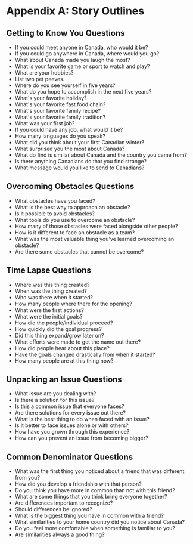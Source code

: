 # Appendix A: Story Outlines

## Getting to Know You Questions

* If you could meet anyone in Canada, who would it be?
* If you could go anywhere in Canada, where would you go?
* What about Canada made you laugh the most?
* What is your favorite game or sport to watch and play?
* What are your hobbies?
* List two pet peeves.
* Where do you see yourself in five years?
* What do you hope to accomplish in the next five years?
* What's your favorite holiday?
* What's your favorite fast food chain?
* What's your favorite family recipe?
* What's your favorite family tradition?
* What was your first job?
* If you could have any job, what would it be?
* How many languages do you speak?
* What did you think about your first Canadian winter?
* What surprised you the most about Canada?
* What do find is similar about Canada and the country you came from?
* Is there anything Canadians do that you find strange?
* What message would you like to send to Canadians?

## Overcoming Obstacles Questions

* What obstacles have you faced?
* What is the best way to approach an obstacle?
* Is it possible to avoid obstacles?
* What tools do you use to overcome an obstacle?
* How many of those obstacles were faced alongside other people?
* How is it different to face an obstacle as a team?
* What was the most valuable thing you’ve learned overcoming an obstacle?
* Are there some obstacles that cannot be overcome?

## Time Lapse Questions

* Where was this thing created?
* When was the thing created?
* Who was there when it started?
* How many people where there for the opening?
* What were the first actions?
* What were the initial goals?
* How did the people/individual proceed?
* How quickly did the goal progress?
* Did this thing expand/grow later on?
* What efforts were made to get the name out there?
* How did people hear about this place?
* Have the goals changed drastically from when it started?
* How many people are at this thing now?

## Unpacking an Issue Questions

* What issue are you dealing with?
* Is there a solution for this issue?
* Is this a common issue that everyone faces?
* Are there solutions for every issue out there?
* What is the best thing to do when faced with an issue?
* Is it better to face issues alone or with others?
* How have you grown through this experience?
* How can you prevent an issue from becoming bigger?

## Common Denominator Questions

* What was the first thing you noticed about a friend that was different from you?
* How did you develop a friendship with that person?
* Do you think you have more in common than not with this friend?
* What are some things that you think bring everyone together?
* Are differences important to recognize?
* Should differences be ignored?
* What is the biggest thing you have in common with a friend?
* What similarities to your home country did you notice about Canada?
* Do you feel more comfortable when something is familiar to you?
* Are similarities always a good thing?
